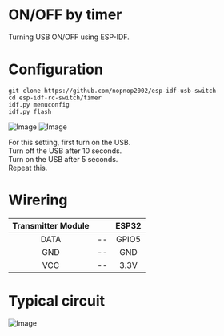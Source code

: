# ON/OFF by timer
Turning USB ON/OFF using ESP-IDF.   

# Configuration
```
git clone https://github.com/nopnop2002/esp-idf-usb-switch
cd esp-idf-rc-switch/timer
idf.py menuconfig
idf.py flash
```
![Image](https://github.com/user-attachments/assets/3a74f1f2-926d-45be-8a1c-225e9b502dad)
![Image](https://github.com/user-attachments/assets/2394cfb1-537c-4f05-b8e7-d772864c7fe4)

For this setting, first turn on the USB.   
Turn off the USB after 10 seconds.   
Turn on the USB after 5 seconds.   
Repeat this.   

# Wirering
|Transmitter Module||ESP32|
|:-:|:-:|:-:|
|DATA|--|GPIO5|
|GND|--|GND|
|VCC|--|3.3V|

# Typical circuit
![Image](https://github.com/user-attachments/assets/e784ee89-77f6-41f4-a515-87160c520f98)
